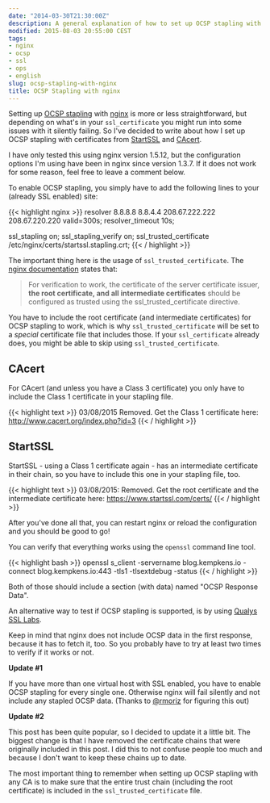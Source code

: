 ```yaml
---
date: "2014-03-30T21:30:00Z"
description: A general explanation of how to set up OCSP stapling with nginx.
modified: 2015-08-03 20:55:00 CEST
tags:
- nginx
- ocsp
- ssl
- ops
- english
slug: ocsp-stapling-with-nginx
title: OCSP Stapling with nginx
---
```


Setting up [OCSP stapling](https://en.wikipedia.org/wiki/OCSP_stapling) with [nginx](http://nginx.org/) is more or less straightforward, but depending on what's in your `ssl_certificate` you might run into some issues with it silently failing. So I've decided to write about how I set up OCSP stapling with certificates from [StartSSL](https://www.startssl.com/) and [CAcert](http://www.cacert.org/).

I have only tested this using nginx version 1.5.12, but the configuration options I'm using have been in nginx since version 1.3.7. If it does not work for some reason, feel free to leave a comment below.

To enable OCSP stapling, you simply have to add the following lines to your (already SSL enabled) site:

{{< highlight nginx >}}
resolver                   8.8.8.8 8.8.4.4 208.67.222.222 208.67.220.220 valid=300s;
resolver_timeout           10s;

ssl_stapling               on;
ssl_stapling_verify        on;
ssl_trusted_certificate    /etc/nginx/certs/startssl.stapling.crt;
{{< / highlight >}}

The important thing here is the usage of `ssl_trusted_certificate`. The [nginx documentation](http://nginx.org/en/docs/http/ngx_http_ssl_module.html#ssl_stapling_verify) states that:

> For verification to work, the certificate of the server certificate issuer, **the root certificate, and all intermediate certificates** should be configured as trusted using the ssl_trusted_certificate directive.

You have to include the root certificate (and intermediate certificates) for OCSP stapling to work, which is why `ssl_trusted_certificate` will be set to a *special* certificate file that includes those. If your `ssl_certificate` already does, you might be able to skip using `ssl_trusted_certificate`.

## CAcert

For CAcert (and unless you have a Class 3 certificate) you only have to include the Class 1 certificate in your stapling file.

{{< highlight text >}}
03/08/2015 Removed. Get the Class 1 certificate here: http://www.cacert.org/index.php?id=3
{{< / highlight >}}

## StartSSL

StartSSL - using a Class 1 certificate again - has an intermediate certificate in their chain, so you have to include this one in your stapling file, too.

{{< highlight text >}}
03/08/2015: Removed. Get the root certificate and the intermediate certificate here: https://www.startssl.com/certs/
{{< / highlight >}}

After you've done all that, you can restart nginx or reload the configuration and you should be good to go!

You can verify that everything works using the `openssl` command line tool.

{{< highlight bash >}}
openssl s_client -servername blog.kempkens.io -connect blog.kempkens.io:443 -tls1 -tlsextdebug -status
{{< / highlight >}}

Both of those should include a section (with data) named "OCSP Response Data".

An alternative way to test if OCSP stapling is supported, is by using [Qualys SSL Labs](https://www.ssllabs.com/ssltest/).

Keep in mind that nginx does not include OCSP data in the first response, because it has to fetch it, too. So you probably have to try at least two times to verify if it works or not.

**Update #1**

If you have more than one virtual host with SSL enabled, you have to enable OCSP stapling for every single one. Otherwise nginx will fail silently and not include any stapled OCSP data. (Thanks to [@rmoriz](https://roland.io) for figuring this out)

**Update #2**

This post has been quite popular, so I decided to update it a little bit. The biggest change is that I have removed the certificate chains that were originally included in this post. I did this to not confuse people too much and because I don't want to keep these chains up to date.

The most important thing to remember when setting up OCSP stapling with any CA is to make sure that the entire trust chain (including the root certificate) is included in the `ssl_trusted_certificate` file.
